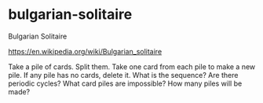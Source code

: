 # bulgarian-solitaire
Bulgarian Solitaire 

https://en.wikipedia.org/wiki/Bulgarian_solitaire

Take a pile of cards. Split them.
Take one card from each pile to make a new pile.
If any pile has no cards, delete it.
What is the sequence? Are there periodic cycles?
What card piles are impossible? How many piles will be made?

